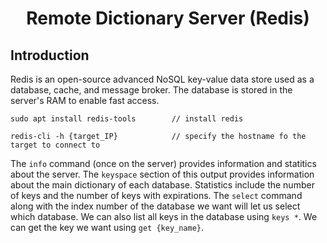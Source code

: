 # <h1 style="text-align:center">Remote Dictionary Server (Redis)</h1>

## Introduction
Redis is an open-source advanced NoSQL key-value data store used as a database, cache, and message broker. The database is stored in the server's RAM to enable fast access.

    sudo apt install redis-tools        // install redis

    redis-cli -h {target_IP}            // specify the hostname fo the target to connect to

The ```info``` command (once on the server) provides information and statitics about the server. The ```keyspace``` section of this output provides information about the main dictionary of each database. Statistics include the number of keys and the number of keys with expirations. The ```select``` command along with the index number of the database we want will let us select which database. We can also list all keys in the database using ```keys *```. We can get the key we want using ```get {key_name}```.